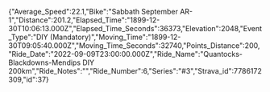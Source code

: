 {"Average_Speed":22.1,"Bike":"Sabbath September AR-1","Distance":201.2,"Elapsed_Time":"1899-12-30T10:06:13.000Z","Elapsed_Time_Seconds":36373,"Elevation":2048,"Event_Type":"DIY (Mandatory)","Moving_Time":"1899-12-30T09:05:40.000Z","Moving_Time_Seconds":32740,"Points_Distance":200,"Ride_Date":"2022-09-09T23:00:00.000Z","Ride_Name":"Quantocks-Blackdowns-Mendips DIY 200km","Ride_Notes":"","Ride_Number":6,"Series":"#3","Strava_id":7786172309,"id":37}